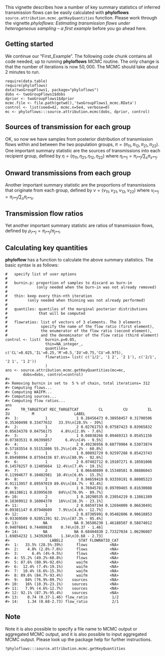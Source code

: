 This vignette describes how a number of key summary statistics of
inferred transmission flows can be easily calculated with **phyloflows**
`source.attribution.mcmc.getKeyQuantities` function. Please work through
the vignette *phyloflows: Estimating transmission flows under
heterogeneous sampling – a first example* before you go ahead here.

Getting started
---------------

We continue our “First\_Example”. The following code chunk contains all
code needed, up to running **phyloflows** MCMC routine. The only change
is that the number of iterations is now 50, 000. The MCMC should take
about 2 minutes to run.

    require(data.table)
    require(phyloflows)
    data(twoGroupFlows1, package="phyloflows")
    dobs <- twoGroupFlows1$dobs
    dprior <- twoGroupFlows1$dprior
    mcmc.file <- file.path(getwd(),'twoGroupFlows1_mcmc.RData')
    control <- list(seed=42, mcmc.n=5e4, verbose=0)
    mc <- phyloflows:::source.attribution.mcmc(dobs, dprior, control)

Sources of transmission for each group
--------------------------------------

OK, so now we have samples from posterior distribution of transmission
flows within and between the two population groups,
*π* = (*π*<sub>11</sub>, *π*<sub>12</sub>, *π*<sub>21</sub>, *π*<sub>22</sub>).
One important summary statistic are the sources of transmissions into
each recipient group, defined by
*η* = (*η*<sub>11</sub>, *η*<sub>21</sub>, *η*<sub>12</sub>, *η*<sub>22</sub>)
where
*η*<sub>*i**j*</sub> = *π*<sub>*i**j*</sub>/∑<sub>*s*</sub>*π*<sub>*s**j*</sub>.

Onward transmissions from each group
------------------------------------

Another important summary statistic are the proportions of transmissions
that originate from each group, defined by
*ν* = (*ν*<sub>11</sub>, *ν*<sub>21</sub>, *ν*<sub>12</sub>, *ν*<sub>22</sub>)
where
*ν*<sub>*i**j*</sub> = *π*<sub>*i**j*</sub>/∑<sub>*s*</sub>*π*<sub>*i**s*</sub>.

Transmission flow ratios
------------------------

Yet another important summary statistic are ratios of transmission
flows, defined by
*ρ*<sub>*i**j*</sub> = *π*<sub>*i**j*</sub>/*π*<sub>*j**i*</sub>.

Calculating key quantities
--------------------------

**phyloflow** has a function to calculate the above summary statistics.
The basic syntax is as follows:

    #   specify list of user options
    #
    #   burnin.p: proportion of samples to discard as burn-in 
    #             (only needed when the burn-in was not already removed)
    #
    #   thin: keep every thin-nth iteration 
    #         (only needed when thinning was not already performed)
    #
    #   quantiles: quantiles of the marginal posterior distributions 
    #              that will be computed
    #
    #   flowratios: list of vectors of 3 elements. The 3 elements 
    #               specify the name of the flow ratio (first element),
    #               the enumerator of the flow ratio (second element),
    #               and the denominator of the flow ratio (third element)
    control <- list(  burnin.p=0.05, 
                      thin=NA_integer_, 
                      quantiles= c('CL'=0.025,'IL'=0.25,'M'=0.5,'IU'=0.75,'CU'=0.975),
                      flowratios= list( c('1/2', '1 2', '2 1'), c('2/1', '2 1', '1 2'))
                      )
    ans <- source.attribution.mcmc.getKeyQuantities(mc=mc, 
            dobs=dobs, control=control)
    #> 
    #> Removing burnin in set to  5 % of chain, total iterations= 312
    #> Computing flows...
    #> Computing WAIFM...
    #> Computing sources...
    #> Computing flow ratios...
    ans
    #>     TR_TARGETCAT REC_TARGETCAT         CL         CU         IL         IU          M                  LABEL
    #>  1:            1             1 0.28456473 0.38958457 0.31700506 0.35360498 0.33477632   33.5%\n[28.5% - 39%]
    #>  2:            1             2 0.02761753 0.07587423 0.03965832 0.05634378 0.04756175    4.8%\n[2.8% - 7.6%]
    #>  3:            2             1 0.04038266 0.09469313 0.05451156 0.07383531 0.06399857      6.4%\n[4% - 9.5%]
    #>  4:            2             2 0.49236956 0.60779904 0.53073874 0.57183554 0.55152806 55.2%\n[49.2% - 60.8%]
    #>  5:            1             1 0.80892729 0.92597288 0.85423743 0.89498994 0.87594336 87.6%\n[80.9% - 92.6%]
    #>  6:            1             2 0.07402712 0.19107271 0.10501006 0.14576257 0.12405664  12.4%\n[7.4% - 19.1%]
    #>  7:            2             1 0.06640809 0.15340581 0.08886043 0.11994677 0.10402981  10.4%\n[6.6% - 15.3%]
    #>  8:            2             2 0.84659419 0.93359191 0.88005323 0.91113957 0.89597019 89.6%\n[84.7% - 93.4%]
    #>  9:            1             1 0.76945781 0.89709465 0.81630088 0.86138611 0.83995630   84%\n[76.9% - 89.7%]
    #> 10:            2             1 0.10290535 0.23054219 0.13861389 0.18369912 0.16004370   16%\n[10.3% - 23.1%]
    #> 11:            1             2 0.04597194 0.12694009 0.06630491 0.09381147 0.07948609   7.9%\n[4.6% - 12.7%]
    #> 12:            2             2 0.87305991 0.95402806 0.90618853 0.93369509 0.92051391 92.1%\n[87.3% - 95.4%]
    #> 13:           NA            NA 0.36586230 1.46188507 0.58874012 0.94076841 0.74408828    0.74\n[0.37 - 1.46]
    #> 14:           NA            NA 0.68404830 2.73327034 1.06296087 1.69854232 1.34392656    1.34\n[0.68 - 2.73]
    #>                  LABEL2       STAT FLOWRATIO_CAT
    #>  1:   33.5% (28.5%-39%)      flows          <NA>
    #>  2:    4.8% (2.8%-7.6%)      flows          <NA>
    #>  3:      6.4% (4%-9.5%)      flows          <NA>
    #>  4: 55.2% (49.2%-60.8%)      flows          <NA>
    #>  5: 87.6% (80.9%-92.6%)      waifm          <NA>
    #>  6:  12.4% (7.4%-19.1%)      waifm          <NA>
    #>  7:  10.4% (6.6%-15.3%)      waifm          <NA>
    #>  8: 89.6% (84.7%-93.4%)      waifm          <NA>
    #>  9:   84% (76.9%-89.7%)    sources          <NA>
    #> 10:   16% (10.3%-23.1%)    sources          <NA>
    #> 11:   7.9% (4.6%-12.7%)    sources          <NA>
    #> 12: 92.1% (87.3%-95.4%)    sources          <NA>
    #> 13:    0.74 (0.37-1.46) flow_ratio           1/2
    #> 14:    1.34 (0.68-2.73) flow_ratio           2/1

Note
----

Note it is also possible to specify a file name to MCMC output or
aggregated MCMC output, and it is also possible to input aggregated MCMC
output. Please look up the package help for further instructions.

    ?phyloflows:::source.attribution.mcmc.getKeyQuantities
